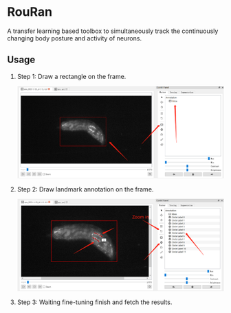 # RouRan

A transfer learning based toolbox to simultaneously track the continuously changing body posture and activity of neurons.

## Usage

1. Step 1: Draw a rectangle on the frame.

    ![step1](images/draw_rectangle.png)

1. Step 2: Draw landmark annotation on the frame.

    ![ste2](images/draw_landmark.png)

1. Step 3: Waiting fine-tuning finish and fetch the results.
